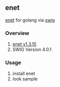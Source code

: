 ## enet

[enet](https://github.com/lsalzman/enet) for golang via [swig](http://www.swig.org/)

### Overview 

1. [enet v1.3.15](https://github.com/lsalzman/enet/releases/tag/v1.3.15)
2. SWIG Version 4.0.1

### Usage

1. install enet
2. look sample


